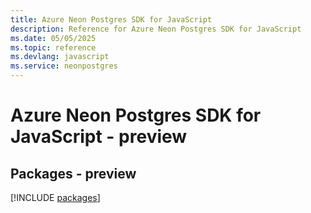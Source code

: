```yaml
---
title: Azure Neon Postgres SDK for JavaScript
description: Reference for Azure Neon Postgres SDK for JavaScript
ms.date: 05/05/2025
ms.topic: reference
ms.devlang: javascript
ms.service: neonpostgres
---
```

# Azure Neon Postgres SDK for JavaScript - preview
## Packages - preview
[!INCLUDE [packages](neon-postgres-index.md)]